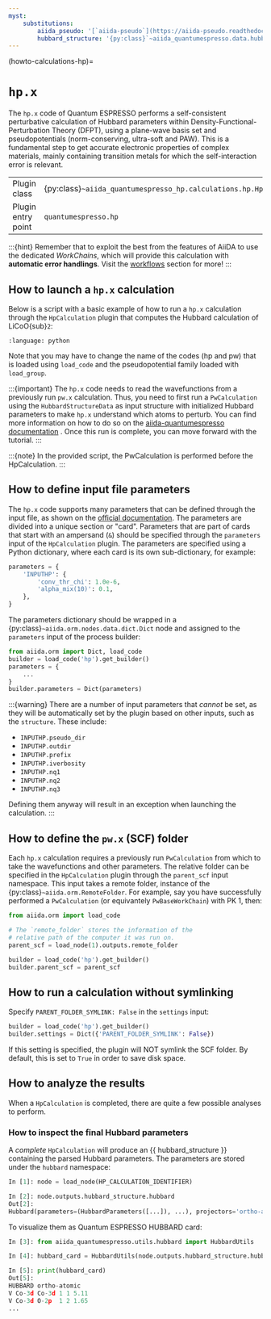 ```yaml
---
myst:
    substitutions:
        aiida_pseudo: '[`aiida-pseudo`](https://aiida-pseudo.readthedocs.io/)'
        hubbard_structure: '{py:class}`~aiida_quantumespresso.data.hubbard_structure.HubbardStructureData`'
---
```


(howto-calculations-hp)=

# `hp.x`

The `hp.x` code of Quantum ESPRESSO performs a self-consistent perturbative calculation of Hubbard parameters
within Density-Functional-Perturbation Theory (DFPT),  using a plane-wave basis set and pseudopotentials (norm-conserving, ultra-soft and PAW).
This is a fundamental step to get accurate electronic properties of complex materials, mainly containing transition metals
for which the self-interaction error is relevant.

|                     |                                                               |
|---------------------|---------------------------------------------------------------|
| Plugin class        | {py:class}`~aiida_quantumespresso_hp.calculations.hp.HpCalculation`  |
| Plugin entry point  | ``quantumespresso.hp``                                        |

:::{hint}
Remember that to exploit the best from the features of AiiDA to use the dedicated _WorkChains_,
which will provide this calculation with **automatic error handlings**.
Visit the [workflows](../workflows/index) section for more!
:::

## How to launch a `hp.x` calculation

Below is a script with a basic example of how to run a `hp.x` calculation through the `HpCalculation` plugin that computes the Hubbard
calculation of LiCoO{sub}`2`:

```{literalinclude} ../include/run_hp_basic.py
:language: python
```

Note that you may have to change the name of the codes (hp and pw) that is loaded using `load_code` and the pseudopotential family loaded with `load_group`.

:::{important}
The `hp.x` code needs to read the wavefunctions from a previously run `pw.x` calculation.
Thus, you need to first run a `PwCalculation` using the `HubbardStructureData` as input structure
with initialized Hubbard parameters to make `hp.x` understand which atoms to perturb.
You can find more information on how to do so on the [aiida-quantumespresso documentation](https://aiida-quantumespresso.readthedocs.io/en/latest/) .
Once this run is complete, you can move forward with the tutorial.
:::

:::{note}
In the provided script, the PwCalculation is performed before the HpCalculation.
:::

## How to define input file parameters

The `hp.x` code supports many parameters that can be defined through the input file,
as shown on the [official documentation](https://www.quantum-espresso.org/Doc/INPUT_HP.html).
The parameters are divided into a unique section or "card".
Parameters that are part of cards that start with an ampersand (`&`) should
be specified through the `parameters` input of the `HpCalculation` plugin.
The parameters are specified using a Python dictionary,
where each card is its own sub-dictionary, for example:

```python
parameters = {
    'INPUTHP': {
        'conv_thr_chi': 1.0e-6,
        'alpha_mix(10)': 0.1,
    },
}
```

The parameters dictionary should be wrapped in a {py:class}`~aiida.orm.nodes.data.dict.Dict` node
 and assigned to the `parameters` input of the process builder:

```python
from aiida.orm import Dict, load_code
builder = load_code('hp').get_builder()
parameters = {
    ...
}
builder.parameters = Dict(parameters)
```

:::{warning}
There are a number of input parameters that *cannot* be set, as they will be automatically set by the plugin based on other inputs, such as the `structure`.
These include:

- `INPUTHP.pseudo_dir`
- `INPUTHP.outdir`
- `INPUTHP.prefix`
- `INPUTHP.iverbosity`
- `INPUTHP.nq1`
- `INPUTHP.nq2`
- `INPUTHP.nq3`

Defining them anyway will result in an exception when launching the calculation.
:::

## How to define the ``pw.x`` (SCF) folder

Each `hp.x` calculation requires a previously run `PwCalculation` from which to take the wavefunctions and
other parameters. The relative folder can be specified in the `HpCalculation` plugin through the `parent_scf` input namespace.
This input takes a remote folder, instance of the {py:class}`~aiida.orm.RemoteFolder`.
For example, say you have successfully performed a `PwCalculation` (or equivantely `PwBaseWorkChain`) with PK 1, then:

```python
from aiida.orm import load_code

# The `remote_folder` stores the information of the
# relative path of the computer it was run on.
parent_scf = load_node(1).outputs.remote_folder

builder = load_code('hp').get_builder()
builder.parent_scf = parent_scf
```

## How to run a calculation without symlinking

Specify `PARENT_FOLDER_SYMLINK: False` in the `settings` input:

```python
builder = load_code('hp').get_builder()
builder.settings = Dict({'PARENT_FOLDER_SYMLINK': False})
```

If this setting is specified, the plugin will NOT symlink the SCF folder.
By default, this is set to `True` in order to save disk space.

## How to analyze the results

When a `HpCalculation` is completed, there are quite a few possible analyses to perform.

### How to inspect the final Hubbard parameters

A _complete_ `HpCalculation` will produce an {{ hubbard_structure }} containing the parsed Hubbard parameters.
The parameters are stored under the `hubbard` namespace:

```python
In [1]: node = load_node(HP_CALCULATION_IDENTIFIER)

In [2]: node.outputs.hubbard_structure.hubbard
Out[2]:
Hubbard(parameters=(HubbardParameters([...]), ...), projectors='ortho-atomic', formulation='dudarev')
```

To visualize them as Quantum ESPRESSO HUBBARD card:

```python
In [3]: from aiida_quantumespresso.utils.hubbard import HubbardUtils

In [4]: hubbard_card = HubbardUtils(node.outputs.hubbard_structure.hubbard).get_hubbard_card

In [5]: print(hubbard_card)
Out[5]:
HUBBARD ortho-atomic
V Co-3d Co-3d 1 1 5.11
V Co-3d O-2p  1 2 1.65
...
```
